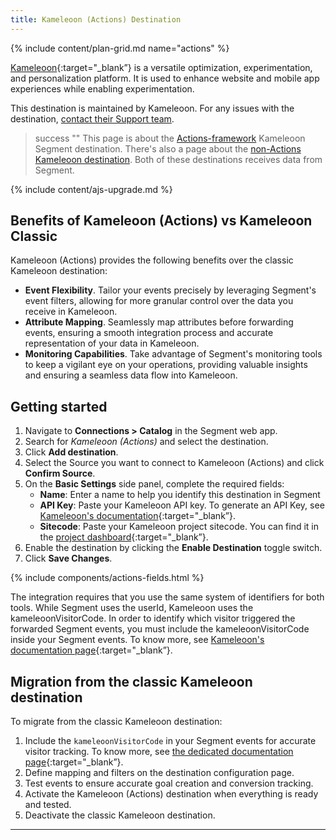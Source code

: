 ```yaml
---
title: Kameleoon (Actions) Destination
---
```


{% include content/plan-grid.md name="actions" %}

[Kameleoon](https://www.kameleoon.com/en?utm_source=segmentio&utm_medium=docs&utm_campaign=partners){:target="_blank”} is a versatile optimization, experimentation, and personalization platform. It is used to enhance website and mobile app experiences while enabling experimentation.

This destination is maintained by Kameleoon. For any issues with the destination, [contact their Support team](mailto:support@kameleoon.com).

> success ""
> This page is about the [Actions-framework](/docs/connections/destinations/actions/) Kameleoon Segment destination. There's also a page about the [non-Actions Kameleoon destination](/docs/connections/destinations/catalog/kameleoon/). Both of these destinations receives data from Segment.


{% include content/ajs-upgrade.md %}


## Benefits of Kameleoon (Actions) vs Kameleoon Classic

Kameleoon (Actions) provides the following benefits over the classic Kameleoon destination:

- **Event Flexibility**. Tailor your events precisely by leveraging Segment's event filters, allowing for more granular control over the data you receive in Kameleoon.
- **Attribute Mapping**. Seamlessly map attributes before forwarding events, ensuring a smooth integration process and accurate representation of your data in Kameleoon.
- **Monitoring Capabilities**. Take advantage of Segment's monitoring tools to keep a vigilant eye on your operations, providing valuable insights and ensuring a seamless data flow into Kameleoon.

## Getting started

1. Navigate to **Connections > Catalog** in the Segment web app.
2. Search for *Kameleoon (Actions)* and select the destination.
3. Click **Add destination**.
4. Select the Source you want to connect to Kameleoon (Actions) and click **Confirm Source**.
5. On the **Basic Settings** side panel, complete the required fields:
     - **Name**: Enter a name to help you identify this destination in Segment
     - **API Key**: Paste your Kameleoon API key. To generate an API Key, see [Kameleoon's documentation](https://help.kameleoon.com/){:target="_blank”}.
     - **Sitecode**: Paste your Kameleoon project sitecode. You can find it in the [project dashboard](https://help.kameleoon.com/question/how-do-i-find-my-site-id/){:target="_blank”}.
6. Enable the destination by clicking the **Enable Destination** toggle switch.
7. Click **Save Changes**.


{% include components/actions-fields.html %}


The integration requires that you use the same system of identifiers for both tools. While Segment uses the userId, Kameleoon uses the kameleoonVisitorCode. In order to identify which visitor triggered the forwarded Segment events, you must include the kameleoonVisitorCode inside your Segment events. To know more, see [Kameleoon's documentation page](https://help.kameleoon.com/){:target="_blank”}.


## Migration from the classic Kameleoon destination

To migrate from the classic Kameleoon destination:
1. Include the `kameleoonVisitorCode` in your Segment events for accurate visitor tracking. To know more, see [the dedicated documentation page](https://help.kameleoon.com/){:target="_blank”}.
2. Define mapping and filters on the destination configuration page.
3. Test events to ensure accurate goal creation and conversion tracking.
4. Activate the Kameleoon (Actions) destination when everything is ready and tested.
5. Deactivate the classic Kameleoon destination.
---
